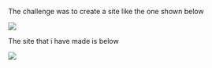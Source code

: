 The challenge was to create a site like the one shown below

![](https://github.com/anschy/FrontEnd-Challenges/blob/main/challenge3/img/challenge.png)

The site that i have made is below

![](https://github.com/anschy/FrontEnd-Challenges/blob/main/challenge3/img/solution.png)
